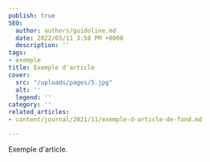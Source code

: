 ```yaml
---
publish: true
SEO:
  author: authors/guidoline.md
  date: 2022/03/11 3:58 PM +0000
  description: ''
tags:
- exemple
title: Exemple d'article
cover:
  src: "/uploads/pages/5.jpg"
  alt: ''
  legend: ''
category: ''
related_articles:
- content/journal/2021/11/exemple-d-article-de-fond.md

---
```

Exemple d'article.